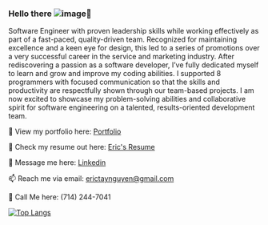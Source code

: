 ### Hello there ![image](https://user-images.githubusercontent.com/72526902/126850574-28efc2fb-c098-4ee8-9ee4-b93208ae1c5e.png)👋

<!--
**erictn3/erictn3** is a ✨ _special_ ✨ repository because its `README.md` (this file) appears on your GitHub profile.


Here are some ideas to get you started:

- 🔭 I’m currently working on ...
- 🌱 I’m currently learning ...
- 👯 I’m looking to collaborate on ...
- 🤔 I’m looking for help with ...
- 💬 Ask me about ...
- 📫 How to reach me: ...
- 😄 Pronouns: ...
- ⚡ Fun fact: ...
-->

Software Engineer with proven leadership skills while working effectively as part of a fast-paced, quality-driven team. Recognized for maintaining excellence and a keen eye for design, this led to a series of promotions over a very successful career in the service and marketing industry. After rediscovering a passion as a software developer, I’ve fully dedicated myself to learn and grow and improve my coding abilities. I supported 8 programmers with focused communication so that the skills and productivity are respectfully shown through our team-based projects. I am now excited to showcase my problem-solving abilities and collaborative spirit for software engineering on a talented, results-oriented development team. 

👀 View my portfolio here: [Portfolio](https://etn-portfolio.herokuapp.com/)

📝 Check my resume out here: [Eric's Resume](https://www.dropbox.com/sh/0kepsftiar31k7y/AADlJfO9bihY7sWA1oOf1rtma?dl=0)

💬 Message me here: [Linkedin](https://www.linkedin.com/in/erictayloyrnguyen/)

📫 Reach me via email: [erictaynguyen@gmail.com](mailto:erictaynguyen@gmail.com)

📲 Call Me here: (714) 244-7041

[![Top Langs](https://github-readme-stats.vercel.app/api/top-langs/?username=erictn3&layout=compact)](https://github.com/erictn3/github-readme-stats)
